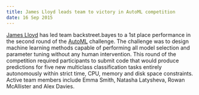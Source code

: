 ```yaml
---
title: James Lloyd leads team to victory in AutoML competition
date: 16 Sep 2015
---
```



[James Lloyd](http://mlg.eng.cam.ac.uk/lloyd/) has led team backstreet.bayes to a 1st place performance in the second round of the [AutoML](http://automl.chalearn.org/) challenge. The challenge was to design machine learning methods capable of performing all model selection and parameter tuning without any human intervention.
This round of the competition required participants to submit code that would produce predictions for five new multiclass classification tasks entirely autonomously within strict time, CPU, memory and disk space constraints. Active team members include Emma Smith, Natasha Latysheva, Rowan McAllister and Alex Davies.
